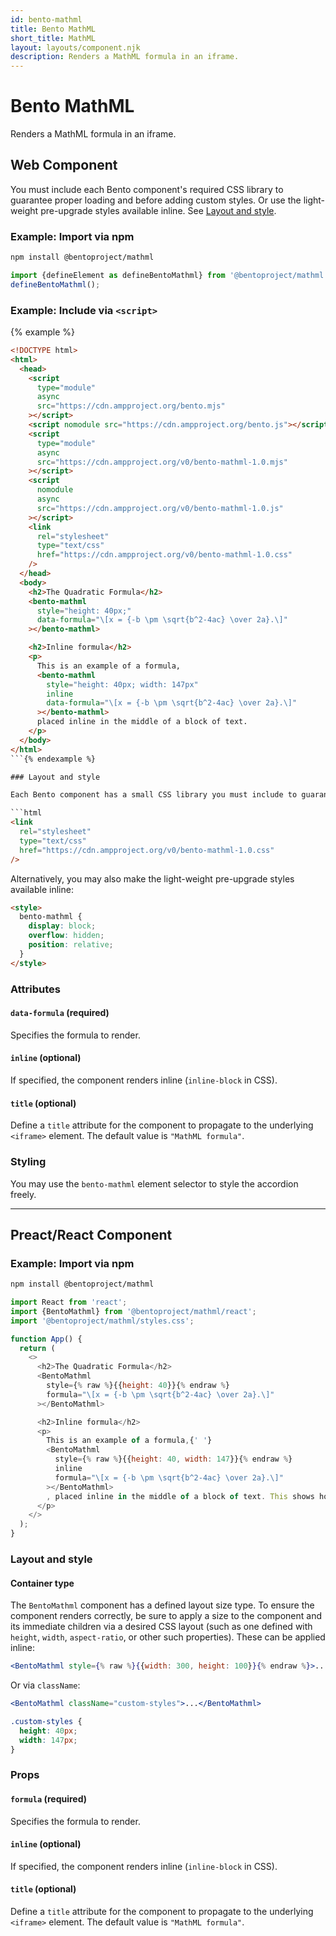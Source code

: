 ```yaml
---
id: bento-mathml
title: Bento MathML
short_title: MathML
layout: layouts/component.njk
description: Renders a MathML formula in an iframe.
---
```

# Bento MathML

Renders a MathML formula in an iframe.

## Web Component

You must include each Bento component's required CSS library to guarantee proper loading and before adding custom styles. Or use the light-weight pre-upgrade styles available inline. See [Layout and style](#layout-and-style).

### Example: Import via npm

```bash
npm install @bentoproject/mathml
```

```javascript
import {defineElement as defineBentoMathml} from '@bentoproject/mathml';
defineBentoMathml();
```

### Example: Include via `<script>`

{% example %}

```html
<!DOCTYPE html>
<html>
  <head>
    <script
      type="module"
      async
      src="https://cdn.ampproject.org/bento.mjs"
    ></script>
    <script nomodule src="https://cdn.ampproject.org/bento.js"></script>
    <script
      type="module"
      async
      src="https://cdn.ampproject.org/v0/bento-mathml-1.0.mjs"
    ></script>
    <script
      nomodule
      async
      src="https://cdn.ampproject.org/v0/bento-mathml-1.0.js"
    ></script>
    <link
      rel="stylesheet"
      type="text/css"
      href="https://cdn.ampproject.org/v0/bento-mathml-1.0.css"
    />
  </head>
  <body>
    <h2>The Quadratic Formula</h2>
    <bento-mathml
      style="height: 40px;"
      data-formula="\[x = {-b \pm \sqrt{b^2-4ac} \over 2a}.\]"
    ></bento-mathml>

    <h2>Inline formula</h2>
    <p>
      This is an example of a formula,
      <bento-mathml
        style="height: 40px; width: 147px"
        inline
        data-formula="\[x = {-b \pm \sqrt{b^2-4ac} \over 2a}.\]"
      ></bento-mathml>
      placed inline in the middle of a block of text.
    </p>
  </body>
</html>
```{% endexample %}

### Layout and style

Each Bento component has a small CSS library you must include to guarantee proper loading without [content shifts](https://web.dev/cls/). Because of order-based specificity, you must manually ensure that stylesheets are included before any custom styles.

```html
<link
  rel="stylesheet"
  type="text/css"
  href="https://cdn.ampproject.org/v0/bento-mathml-1.0.css"
/>
```

Alternatively, you may also make the light-weight pre-upgrade styles available inline:

```html
<style>
  bento-mathml {
    display: block;
    overflow: hidden;
    position: relative;
  }
</style>
```

### Attributes

#### `data-formula` (required)

Specifies the formula to render.

#### `inline` (optional)

If specified, the component renders inline (`inline-block` in CSS).

#### `title` (optional)

Define a `title` attribute for the component to propagate to the underlying `<iframe>` element. The default value is `"MathML formula"`.

### Styling

You may use the `bento-mathml` element selector to style the accordion freely.

---

## Preact/React Component

### Example: Import via npm

```bash
npm install @bentoproject/mathml
```

```javascript
import React from 'react';
import {BentoMathml} from '@bentoproject/mathml/react';
import '@bentoproject/mathml/styles.css';

function App() {
  return (
    <>
      <h2>The Quadratic Formula</h2>
      <BentoMathml
        style={% raw %}{{height: 40}}{% endraw %}
        formula="\[x = {-b \pm \sqrt{b^2-4ac} \over 2a}.\]"
      ></BentoMathml>

      <h2>Inline formula</h2>
      <p>
        This is an example of a formula,{' '}
        <BentoMathml
          style={% raw %}{{height: 40, width: 147}}{% endraw %}
          inline
          formula="\[x = {-b \pm \sqrt{b^2-4ac} \over 2a}.\]"
        ></BentoMathml>
        , placed inline in the middle of a block of text. This shows how the formula will fit inside a block of text and can be styled with CSS.
      </p>
    </>
  );
}
```

### Layout and style

#### Container type

The `BentoMathml` component has a defined layout size type. To ensure the component renders correctly, be sure to apply a size to the component and its immediate children via a desired CSS layout (such as one defined with `height`, `width`, `aspect-ratio`, or other such properties). These can be applied inline:

```jsx
<BentoMathml style={% raw %}{{width: 300, height: 100}}{% endraw %}>...</BentoMathml>
```

Or via `className`:

```jsx
<BentoMathml className="custom-styles">...</BentoMathml>
```

```css
.custom-styles {
  height: 40px;
  width: 147px;
}
```

### Props

#### `formula` (required)

Specifies the formula to render.

#### `inline` (optional)

If specified, the component renders inline (`inline-block` in CSS).

#### `title` (optional)

Define a `title` attribute for the component to propagate to the underlying `<iframe>` element. The default value is `"MathML formula"`.


